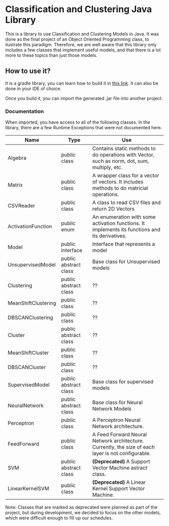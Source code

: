 # Classification and Clustering Java Library
This is a library to use Classification and Clustering Models in Java. It was done as the final project of an Object Oriented Programming class, to ilustrate this paradigm.
Therefore, we are well aware that this library only includes a few classes that implement useful models, and that there is a lot more to these topics than just those models.

## How to use it?
It is a gradle library, you can learn how to build it in [this link](https://guides.gradle.org/building-java-libraries/). It can also be done in your IDE of choice.

Once you build it, you can import the generated .jar file into another project.

### Documentation

When imported, you have access to all of the following classes. In the library, there are a few Runtime Exceptions that were not documented here.

Name                   | Type                 | Use
---------------------- | -------------------  | ---------
Algebra                | public class         | Contains static methods to do operations with Vector, such as norm, dot, sum, multiply, etc.
Matrix                 | public class         | A wrapper class for a vector of vectors. It includes methods to do matricial operations.
CSVReader              | public class         | A class to read CSV files and return 2D Vectors
ActivationFunction     | public enum          | An enumeration with some activation functions. It implements its functions and its derivatives.
Model                  | public interface     | Interface that represents a model
UnsupervisedModel      | public abstract class| Base class for Unsupervised models
Clustering             | public abstract class| ??
MeanShiftClustering    | public class         | ??
DBSCANClustering       | public class         | ??
Cluster                | public abstract class| ??
MeanShiftCluster       | public class         | ??
DBSCANCluster          | public class         | ??
SupervisedModel        | public abstract class| Base class for supervised models
NeuralNetwork          | public abstract class| Base class for Neural Network Models
Perceptron             | public class         | A Perceptron Neural Network architecture.
FeedForward            | public class         | A Feed Forward Neural Network architecture. Currently, the size of each layer is not configurable.
SVM                    | public abstract class| **(Deprecated)** A Support Vector Machine astract class.
LinearKernelSVM        | public class         | **(Deprecated)** A Linear Kernel Support Vector Machine.


Note:
Classes that are marked as deprecated were planned as part of the project, but during development, we decided to focus on the other models, which were difficult enough to fill up our schedules.
